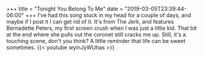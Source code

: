 +++
title = "Tonight You Belong To Me"
date = "2019-03-05T23:39:44-06:00"
+++
I've had this song stuck in my head for a couple of days, and maybe if I post it I can get rid of it. It's from The Jerk, and features Bernadette Peters, my first screen crush when I was just a little kid. That bit at the end where she pulls out the coronet still cracks me up. Still, it's a touching scene, don't you think? A little reminder that life can be sweet sometimes. 
{{< youtube wyinJyWUhas >}}